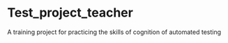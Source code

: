 # Test_project_teacher
A training project for practicing the skills of cognition of automated testing
